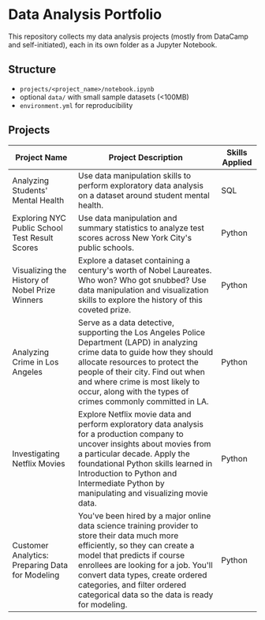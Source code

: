 # Data Analysis Portfolio

This repository collects my data analysis projects (mostly from DataCamp and self-initiated),
each in its own folder as a Jupyter Notebook.

## Structure
- `projects/<project_name>/notebook.ipynb`
- optional `data/` with small sample datasets (<100MB)
- `environment.yml` for reproducibility

## Projects
| Project Name | Project Description | Skills Applied |
|---------------|----------------------|------------------|
| Analyzing Students' Mental Health | Use data manipulation skills to perform exploratory data analysis on a dataset around student mental health. | SQL |
| Exploring NYC Public School Test Result Scores | Use data manipulation and summary statistics to analyze test scores across New York City's public schools. | Python |
| Visualizing the History of Nobel Prize Winners | Explore a dataset containing a century's worth of Nobel Laureates. Who won? Who got snubbed? Use data manipulation and visualization skills to explore the history of this coveted prize. | Python |
| Analyzing Crime in Los Angeles | Serve as a data detective, supporting the Los Angeles Police Department (LAPD) in analyzing crime data to guide how they should allocate resources to protect the people of their city. Find out when and where crime is most likely to occur, along with the types of crimes commonly committed in LA. | Python |
| Investigating Netflix Movies | Explore Netflix movie data and perform exploratory data analysis for a production company to uncover insights about movies from a particular decade. Apply the foundational Python skills learned in Introduction to Python and Intermediate Python by manipulating and visualizing movie data. | Python |
| Customer Analytics: Preparing Data for Modeling | You've been hired by a major online data science training provider to store their data much more efficiently, so they can create a model that predicts if course enrollees are looking for a job. You'll convert data types, create ordered categories, and filter ordered categorical data so the data is ready for modeling. | Python |
